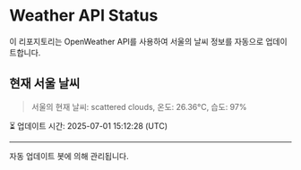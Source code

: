 
# Weather API Status

이 리포지토리는 OpenWeather API를 사용하여 서울의 날씨 정보를 자동으로 업데이트합니다.

## 현재 서울 날씨
> 서울의 현재 날씨: scattered clouds, 온도: 26.36°C, 습도: 97%

⏳ 업데이트 시간: 2025-07-01 15:12:28 (UTC)

---
자동 업데이트 봇에 의해 관리됩니다.
